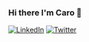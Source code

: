 ### Hi there I'm Caro 👋  
<a href="https://www.linkedin.com/in/caroamarillo" target="_blank"><img src="https://img.shields.io/badge/LinkedIn-%230077B5.svg?&style=flat-circle&logo=linkedin&logoColor=white" alt="LinkedIn"></a>
<a href="https://twitter.com/carobamarillo" target="_blank"><img src="https://img.shields.io/badge/Twitter-%231877F2.svg?&style=flat-circle&logo=twitter&logoColor=white" alt="Twitter"></a>
